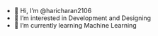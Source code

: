 - 👋 Hi, I’m @haricharan2106
- 👀 I’m interested in Development and Designing
- 🌱 I’m currently learning Machine Learning

<!---
haricharan2106/haricharan2106 is a ✨ special ✨ repository because its `README.md` (this file) appears on your GitHub profile.
You can click the Preview link to take a look at your changes.
--->
